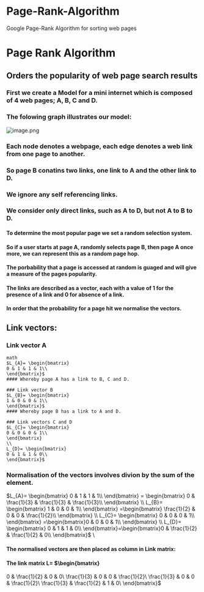 # Page-Rank-Algorithm
Google Page-Rank Algorithm for sorting web pages

# Page Rank Algorithm
## Orders the popularity of web page search results
### First we create a Model for a mini internet which is composed of 4 web pages; A, B, C and D.
### The folowing graph illustrates our model:
![image.png](attachment:image.png)
### Each node denotes a webpage, each edge denotes a web link from one page to another.
### So page B conatins two links, one link to A and the other link to D.
### We ignore any self referencing links.
### We consider only direct links, such as A to D, but not A to B to D.

#### To determine the most popular page we set a random selection system.
#### So if a user starts at page A, randomly selects page B, then page A once more, we can represent this as a random page hop.
#### The porbability that a page is accessed at random is guaged and will give a measure of the pages popularity.
#### The links are described as a vector, each with a value of 1 for the presence of a link and 0 for absence of a link.
#### In order that the probability for a page hit we normalise the vectors.

## Link vectors:
### Link vector A
```
math
$L_{A}= \begin{bmatrix}
0 & 1 & 1 & 1\\
\end{bmatrix}$
#### Whereby page A has a link to B, C and D.

### Link vector B
$L_{B}= \begin{bmatrix}
1 & 0 & 0 & 1\\
\end{bmatrix}$
#### Whereby page B has a link to A and D.

### Link vectors C and D
$L_{C}= \begin{bmatrix}
0 & 0 & 0 & 1\\
\end{bmatrix}
\\
L_{D}= \begin{bmatrix}
0 & 1 & 1 & 0\\
\end{bmatrix}$
```
### Normalisation of the vectors involves divion by the sum of the element.
$L_{A}= \begin{bmatrix}
0 & 1 & 1 & 1\\
\end{bmatrix}  =  \begin{bmatrix}
0 & \frac{1}{3} & \frac{1}{3} & \frac{1}{3}\\
\end{bmatrix}
\\
L_{B}= \begin{bmatrix}
1 & 0 & 0 & 1\\
\end{bmatrix}  =\begin{bmatrix} \frac{1}{2} & 0 & 0 & \frac{1}{2}\\
\end{bmatrix}
\\
L_{C}= \begin{bmatrix}
0 & 0 & 0 & 1\\
\end{bmatrix}  =\begin{bmatrix}0 & 0 & 0 & 1\\
\end{bmatrix}
\\
L_{D}= \begin{bmatrix}
0 & 1 & 1 & 0\\
\end{bmatrix}=\begin{bmatrix}0 & \frac{1}{2} & \frac{1}{2} & 0\\
\end{bmatrix}$
\\
#### The normalised vectors are then placed as column in Link matrix:
#### The link matrix L=  $\begin{bmatrix}
0 & \frac{1}{2} & 0 & 0\\
\frac{1}{3} & 0 & 0 & \frac{1}{2}\\
\frac{1}{3} & 0 & 0 & \frac{1}{2}\\
\frac{1}{3} & \frac{1}{2} & 1 & 0\\
\end{bmatrix}$
